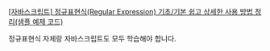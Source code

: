 [[자바스크립트] 정규표현식(Regular Expression) 기초/기본 쉽고 상세한 사용 방법 정리(샘플 예제 코드)](https://curryyou.tistory.com/m/234)

정규표현식 자체랑 자바스크립트도 모두 학습해야 합니다.
